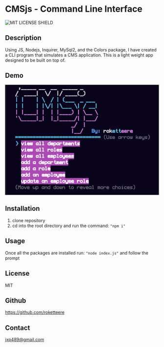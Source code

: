 # CMSjs - Command Line Interface

![MIT LICENSE SHIELD](https://img.shields.io/badge/License-MIT-blue)

## Description

Using JS, Nodejs, Inquirer, MySql2, and the Colors package, I have created a CLI
program that simulates a CMS application. This is a light weight app designed to
be built on top of.

## Demo

![demo image](assets/demo.png)

## Installation

1. clone repository
2. cd into the root directory and run the command: `"npm i"`

## Usage

Once all the packages are installed run: `"node index.js"` and follow the prompt

## License

MIT

## Github

https://github.com/roketteere

## Contact

jxp489@gmail.com
